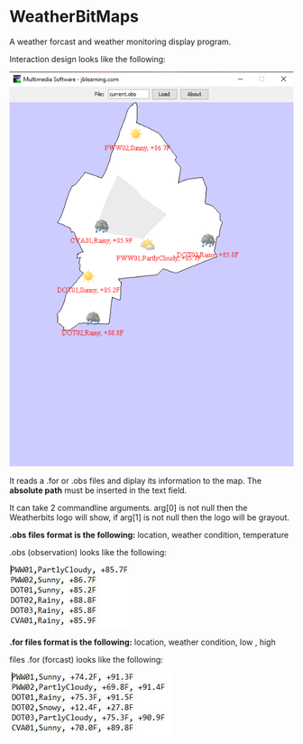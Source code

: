 # WeatherBitMaps
A weather forcast and weather monitoring display program.

Interaction design looks like the following:

![](WeatherBitMaps/src/resources/design.PNG)

It reads a .for or .obs files and diplay its information to the map. The **absolute path** must be inserted in the text field.

It can take 2 commandline arguments. arg[0] is not null then the Weatherbits logo will show, if arg[1] is not null then the logo will be grayout. 

**.obs files format is the following:**
  location,  weather condition, temperature

.obs (observation) looks like the following:

![](WeatherBitMaps/src/resources/observationFile.JPG)  

**.for files format is the following:**
  location,  weather condition, low , high

files .for (forcast) looks like the following:

![](WeatherBitMaps/src/resources/forcastFile.JPG)

